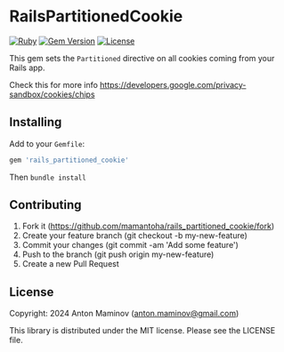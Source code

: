# RailsPartitionedCookie

[![Ruby](https://github.com/mamantoha/rails_partitioned_cookie/actions/workflows/ruby.yml/badge.svg)](https://github.com/mamantoha/rails_partitioned_cookie/actions/workflows/ruby.yml)
[![Gem Version](https://badge.fury.io/rb/rails_partitioned_cookie.svg)](https://badge.fury.io/rb/rails_partitioned_cookie)
[![License](https://img.shields.io/github/license/mamantoha/rails_partitioned_cookie.svg)](https://github.com/mamantoha/rails_partitioned_cookie/blob/main/LICENSE)

This gem sets the `Partitioned` directive on all cookies coming from your Rails app.

Check this for more info <https://developers.google.com/privacy-sandbox/cookies/chips>

## Installing

Add to your `Gemfile`:

```ruby
gem 'rails_partitioned_cookie'
```

Then `bundle install`

## Contributing

1. Fork it (<https://github.com/mamantoha/rails_partitioned_cookie/fork>)
2. Create your feature branch (git checkout -b my-new-feature)
3. Commit your changes (git commit -am 'Add some feature')
4. Push to the branch (git push origin my-new-feature)
5. Create a new Pull Request

## License

Copyright: 2024 Anton Maminov (anton.maminov@gmail.com)

This library is distributed under the MIT license. Please see the LICENSE file.
